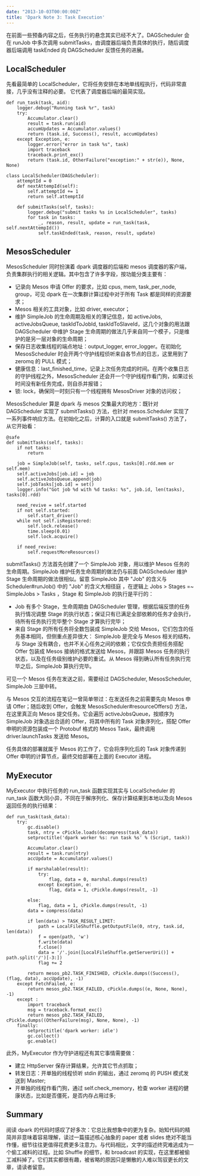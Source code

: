 ```yaml
---
date: "2013-10-03T00:00:00Z"
title: 'Dpark Note 3: Task Execution'
---
```


在前面一些预备内容之后，任务执行的悬念其实已经不大了。DAGScheduler 会在 runJob 中多次调用 submitTasks，由调度器后端负责具体的执行，随后调度器后端调用 taskEnded 向 DAGScheduler 反馈任务的进展。

## LocalScheduler

先看最简单的 LocalScheduler，它将任务安排在本地单线程执行，代码非常直接，几乎没有注释的必要。 它代表了调度器后端的最简实现。

```
def run_task(task, aid):
    logger.debug("Running task %r", task)
    try:
        Accumulator.clear()
        result = task.run(aid)
        accumUpdates = Accumulator.values()
        return (task.id, Success(), result, accumUpdates)
    except Exception, e:
        logger.error("error in task %s", task)
        import traceback
        traceback.print_exc()
        return (task.id, OtherFailure("exception:" + str(e)), None, None)

class LocalScheduler(DAGScheduler):
    attemptId = 0
    def nextAttempId(self):
        self.attemptId += 1
        return self.attemptId

    def submitTasks(self, tasks):
        logger.debug("submit tasks %s in LocalScheduler", tasks)
        for task in tasks:
            _, reason, result, update = run_task(task, self.nextAttempId())
            self.taskEnded(task, reason, result, update)
```

## MesosScheduler

MesosScheduler 同时扮演着 dpark 调度器的后端和 mesos 调度器的客户端，负责集群执行的相关逻辑。其中包含了许多字段，按功能分类主要有：

* 记录向 Mesos 申请 Offer 的要求，比如 cpus, mem, task_per_node, group，可见 dpark 在一次集群计算过程中对于所有 Task 都是同样的资源要求；
* Mesos 相关的工具对象，比如 driver, executor；
* 维护 SimpleJob 的生命周期及相关的薄记信息，如 activeJobs, activeJobsQueue, taskIdToJobId, taskIdToSlaveId，这几个对象的用法跟 DAGScheduler 中维护 Stage 生命周期的做法几乎来自同一个模子，只是维护的是另一层对象的生命周期；
* 保存日志收集线程的端点地址：output_logger, error_logger。在初始化 MesosScheduler 时会开两个守护线程侦听来自各节点的日志，这里用到了 zeromq 的 PULL 模式；
* 健康信息：last_finished_time，记录上次任务完成的时间。在两个收集日志的守护线程之外，MesosScheduler 还会开一个守护线程作看门狗，如果过长时间没有新任务完成，则自杀并报错；
* 锁: lock，确保同一时刻只有一个线程拥有 MesosDriver 对象的访问权；

MesosScheduler 算是 dpark 与 mesos 交集最大的地方：既针对 DAGScheduler 实现了 submitTasks() 方法，也针对 mesos.Scheduler 实现了一系列事件响应方法。在初始化之后，计算的入口就是 submitTasks() 方法了，从它开始看：

```
@safe
def submitTasks(self, tasks):
    if not tasks:
        return

    job = SimpleJob(self, tasks, self.cpus, tasks[0].rdd.mem or self.mem)
    self.activeJobs[job.id] = job
    self.activeJobsQueue.append(job)
    self.jobTasks[job.id] = set()
    logger.info("Got job %d with %d tasks: %s", job.id, len(tasks), tasks[0].rdd)

    need_revive = self.started
    if not self.started:
        self.start_driver()
    while not self.isRegistered:
        self.lock.release()
        time.sleep(0.01)
        self.lock.acquire()

    if need_revive:
        self.requestMoreResources()
```

submitTasks() 方法首先创建了一个 SimpleJob 对象，用以维护 Mesos 任务的生命周期。SimpleJob 维护任务生命周期的做法仍与前面 DAGScheduler 维护 Stage 生命周期的做法很相似。留意 SimpleJob 其中 "Job" 的含义与 Scheduler#runJob() 中的 "Job" 的含义大相径庭 ，在逻辑上 Jobs > Stages =~ SimpleJobs > Tasks ，Stage 和 SimpleJob 的执行是平行的：

* Job 有多个 Stage，生命周期由 DAGScheduler 管理，根据后端反馈的任务执行情况调整 Stage 的执行状态；保证只有已满足全部依赖的任务才会执行，待所有任务执行完毕整个 Stage 才算执行完毕；
* 来自 Stage 的所有任务将全数包装成 SimpleJob 交给 Mesos，它们包含的任务基本相同，但侧重点差异很大： SimpleJob 是完全与 Mesos 相关的结构，与 Stage 没有耦合，也并不关心任务之间的依赖；它仅仅负责把任务搭配 Offer 包装成 Mesos 接纳的格式发送给 Mesos，并跟踪 Mesos 任务的执行状态，以及在任务级别维护必要的重试。从 Mesos 得到确认所有任务执行完毕之后，SimpleJob 算执行完毕。

可见一个 Mesos 任务在发送之前，需要经过 DAGScheduler, MesosScheduler, SimpleJob 三层中转。

与 Mesos 交互的流程在笔记一曾简单带过：在发送任务之前需要先向 Mesos 申请 Offer；随后收到 Offer，会触发 MesosScheduler#resourceOffers() 方法，在这里真正向 Mesos 提交任务。它会遍历 activeJobsQueue，按顺序为 SimpleJob 对象选出合适的 Offer，将其中所有的 Task 对象序列化，搭配 Offer 申明的资源包装成一个 Protobuf 格式的 Mesos Task，最终调用 driver.launchTasks 发送给 Mesos。

任务具体的部署就属于 Mesos 的工作了，它会将序列化后的 Task 对象传递到 Offer 申明的计算节点，最终交给部署在上面的 Executor 进程。

## MyExecutor

MyExecutor 中执行任务的 run_task 函数实现其实与 LocalScheduler 的 run_task 函数大同小异，不同在于解序列化、保存计算结果到本地以及向 Mesos 返回任务的执行结果：

```
def run_task(task_data):
    try:
        gc.disable()
        task, ntry = cPickle.loads(decompress(task_data))
        setproctitle('dpark worker %s: run task %s' % (Script, task))

        Accumulator.clear()
        result = task.run(ntry)
        accUpdate = Accumulator.values()

        if marshalable(result):
            try:
                flag, data = 0, marshal.dumps(result)
            except Exception, e:
                flag, data = 1, cPickle.dumps(result, -1)

        else:
            flag, data = 1, cPickle.dumps(result, -1)
        data = compress(data)

        if len(data) > TASK_RESULT_LIMIT:
            path = LocalFileShuffle.getOutputFile(0, ntry, task.id, len(data))
            f = open(path, 'w')
            f.write(data)
            f.close()
            data = '/'.join([LocalFileShuffle.getServerUri()] + path.split('/')[-3:])
            flag += 2

        return mesos_pb2.TASK_FINISHED, cPickle.dumps((Success(), (flag, data), accUpdate), -1)
    except FetchFailed, e:
        return mesos_pb2.TASK_FAILED, cPickle.dumps((e, None, None), -1)
    except :
        import traceback
        msg = traceback.format_exc()
        return mesos_pb2.TASK_FAILED, cPickle.dumps((OtherFailure(msg), None, None), -1)
    finally:
        setproctitle('dpark worker: idle')
        gc.collect()
        gc.enable()
```

此外，MyExecutor 作为守护进程还有其它事情需要做：

* 建立 HttpServer 保存计算结果，允许其它节点抓取；
* 转发日志：开单独的线程侦听 stdin 的输出，通过 zeromq 的 PUSH 模式发送到 Master;
* 开单独的线程作看门狗，通过 self.check_memory，检查 worker 进程的健康状态，比如是否僵死，是否内存占用过多;

## Summary

阅读 dpark 的代码时感叹了好多次：它总比我想象中的更为复杂。始知代码的精简并非意味着容易理解，读过一篇描述核心抽象的 paper 或者 slides 绝对不能当作懂，细节往往更值得花费更多注意力。与代码相比，文字的描述终究难逃成为一个偷工减料的过程。比如 Shuffle 的细节，和 broadcast 的实现，在这里都被偷工减料掉了。它们其实都很有趣，被省略的原因只是懒散的人难以驾驭更长的文章，请读者留意。
